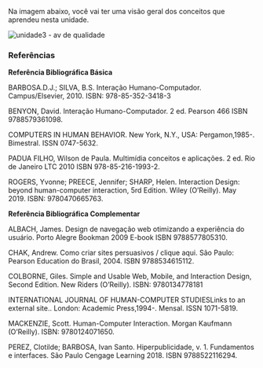 Na imagem abaixo, você vai ter uma visão geral dos conceitos que aprendeu nesta unidade.

![unidade3 - av de qualidade](https://github.com/ianevictoria/codejourney-ads-pucminas/assets/83494301/44c56837-76d2-4c67-91a7-64bf36924256)

<h3>Referências</h3>

**Referência Bibliográfica Básica**

BARBOSA.D.J.; SILVA, B.S. Interação Humano-Computador. Campus/Elsevier, 2010. ISBN: 978-85-352-3418-3

BENYON, David. Interação Humano-Computador. 2 ed. Pearson 466 ISBN 9788579361098.

COMPUTERS IN HUMAN BEHAVIOR. New York, N.Y., USA: Pergamon,1985-. Bimestral. ISSN 0747-5632.

PADUA FILHO, Wilson de Paula. Multimídia conceitos e aplicações. 2 ed. Rio de Janeiro LTC 2010 ISBN 978-85-216-1993-2.

ROGERS, Yvonne; PREECE, Jennifer; SHARP, Helen. Interaction Design: beyond human-computer interaction, 5rd Edition. Wiley (O’Reilly). May 2019. ISBN: 9780470665763.


**Referência Bibliográfica Complementar**

ALBACH, James. Design de navegação web otimizando a experiência do usuário. Porto Alegre Bookman 2009 E-book ISBN 9788577805310.

CHAK, Andrew. Como criar sites persuasivos / clique aqui. São Paulo: Pearson Education do Brasil, 2004. ISBN 9788534615112.

COLBORNE, Giles. Simple and Usable Web, Mobile, and Interaction Design, Second Edition. New Riders (O’Reilly). ISBN: 9780134778181

INTERNATIONAL JOURNAL OF HUMAN-COMPUTER STUDIESLinks to an external site.. London: Academic Press,1994-. Mensal. ISSN 1071-5819.

MACKENZIE, Scott. Human-Computer Interaction. Morgan Kaufmann (O’Reilly). ISBN: 9780124071650.

PEREZ, Clotilde; BARBOSA, Ivan Santo. Hiperpublicidade, v. 1. Fundamentos e interfaces. São Paulo Cengage Learning 2018. ISBN 9788522116294.
